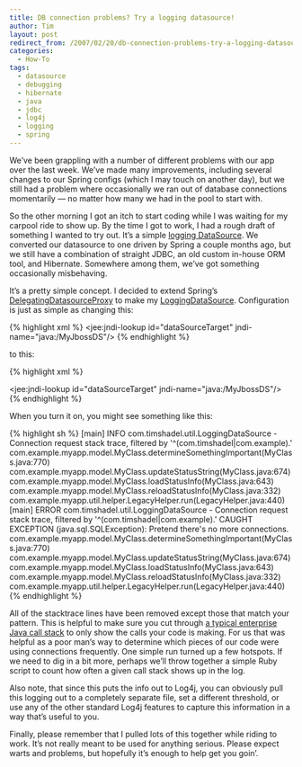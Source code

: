 ```yaml
---
title: DB connection problems? Try a logging datasource!
author: Tim
layout: post
redirect_from: /2007/02/20/db-connection-problems-try-a-logging-datasource/
categories:
  - How-To
tags:
  - datasource
  - debugging
  - hibernate
  - java
  - jdbc
  - log4j
  - logging
  - spring
---
```

We&#8217;ve been grappling with a number of different problems with our app over the last week. We&#8217;ve made many improvements, including several changes to our Spring configs (which I may touch on another day), but we still had a problem where occasionally we ran out of database connections momentarily &#8212; no matter how many we had in the pool to start with.

So the other morning I got an itch to start coding while I was waiting for my carpool ride to show up. By the time I got to work, I had a rough draft of something I wanted to try out. It&#8217;s a simple [logging DataSource][1]. We converted our datasource to one driven by Spring a couple months ago, but we still have a combination of straight JDBC, an old custom in-house ORM tool, and Hibernate. Somewhere among them, we&#8217;ve got something occasionally misbehaving.

It&#8217;s a pretty simple concept. I decided to extend Spring&#8217;s [DelegatingDatasourceProxy][2] to make my [LoggingDataSource][3]. Configuration is just as simple as changing this:

{% highlight xml %}
<jee:jndi-lookup id="dataSourceTarget" jndi-name="java:/MyJbossDS"/>
{% endhighlight %}

to this:

{% highlight xml %}
<bean id="dataSource" class="com.timshadel.util.LoggingDataSource">
    <property name="targetDataSource" ref="dataSourceTarget"/>
    <property name="filterPattern" value="^(com.timshadel|com.example).*"/>
</bean>

<jee:jndi-lookup id="dataSourceTarget" jndi-name="java:/MyJbossDS"/>
{% endhighlight %}

When you turn it on, you might see something like this:

{% highlight sh %}
[main] INFO  com.timshadel.util.LoggingDataSource  - Connection request stack trace, filtered by '^(com.timshadel|com.example).'
        com.example.myapp.model.MyClass.determineSomethingImportant(MyClass.java:770)
        com.example.myapp.model.MyClass.updateStatusString(MyClass.java:674)
        com.example.myapp.model.MyClass.loadStatusInfo(MyClass.java:643)
        com.example.myapp.model.MyClass.reloadStatusInfo(MyClass.java:332)
        com.example.myapp.util.helper.LegacyHelper.run(LegacyHelper.java:440)
[main] ERROR com.timshadel.util.LoggingDataSource  - Connection request stack trace, filtered by '^(com.timshadel|com.example).'
        CAUGHT EXCEPTION (java.sql.SQLException): Pretend there's no more connections.
        com.example.myapp.model.MyClass.determineSomethingImportant(MyClass.java:770)
        com.example.myapp.model.MyClass.updateStatusString(MyClass.java:674)
        com.example.myapp.model.MyClass.loadStatusInfo(MyClass.java:643)
        com.example.myapp.model.MyClass.reloadStatusInfo(MyClass.java:332)
        com.example.myapp.util.helper.LegacyHelper.run(LegacyHelper.java:440)
{% endhighlight %}

All of the stacktrace lines have been removed except those that match your pattern.  This is helpful to make sure you cut through <a href="http://ptrthomas.wordpress.com/2006/06/06/java-call-stack-from-http-upto-jdbc-as-a-picture/">a typical enterprise Java call stack</a> to only show the calls your code is making.  For us that was helpful as a poor man&#8217;s way to determine which pieces of our code were using connections frequently.  One simple run turned up a few hotspots.  If we need to dig in a bit more, perhaps we&#8217;ll throw together a simple Ruby script to count how often a given call stack shows up in the log.

Also note, that since this puts the info out to Log4j, you can obviously pull this logging out to a completely separate file, set a different threshold, or use any of the other standard Log4j features to capture this information in a way that&#8217;s useful to you.

Finally, please remember that I pulled lots of this together while riding to work.  It&#8217;s not really meant to be used for anything serious.  Please expect warts and problems, but hopefully it&#8217;s enough to help get you goin&#8217;.

 [1]: http://timshadel.com/code/small/logging-datastore/
 [2]: http://static.springframework.org/spring/docs/2.0.x/api/index.html?org/springframework/jdbc/datasource/DelegatingDataSource.html
 [3]: http://timshadel.com/code/small/logging-datastore/src/main/java/com/timshadel/util/LoggingDataSource.java
